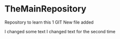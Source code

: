 # TheMainRepository

Repository to learn this 1 GIT
New file added

I changed some text
I changed text for the second time


